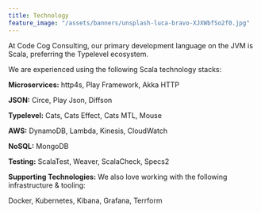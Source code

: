 ```yaml
---
title: Technology
feature_image: "/assets/banners/unsplash-luca-bravo-XJXWbfSo2f0.jpg"
---
```

At Code Cog Consulting, our primary development language on the JVM is Scala, preferring the Typelevel ecosystem.

We are experienced using the following Scala technology stacks:

**Microservices:** http4s, Play Framework, Akka HTTP

**JSON:** Circe, Play Json, Diffson

**Typelevel:** Cats, Cats Effect, Cats MTL, Mouse

**AWS:** DynamoDB, Lambda, Kinesis, CloudWatch

**NoSQL:** MongoDB

**Testing:** ScalaTest, Weaver, ScalaCheck, Specs2

**Supporting Technologies:** We also love working with the following infrastructure & tooling:

Docker, Kubernetes, Kibana, Grafana, Terrform 
